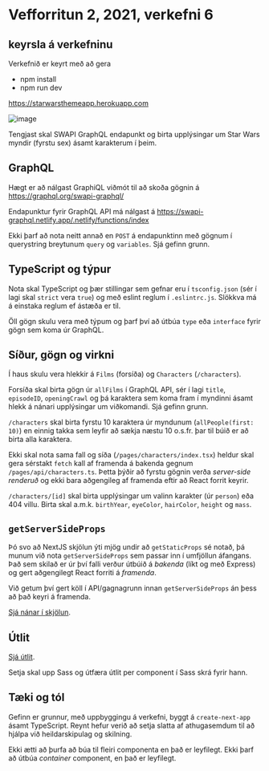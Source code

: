 # Vefforritun 2, 2021, verkefni 6

## keyrsla á verkefninu 
Verkefnið er keyrt með að gera 
* npm install
* npm run dev


https://starwarsthemeapp.herokuapp.com

![image](https://github.com/bryndisrosa97/verk6/assets/61384036/1e96cca7-6fee-47c1-9b82-5c10a1e0b3bc)


Tengjast skal SWAPI GraphQL endapunkt og birta upplýsingar um Star Wars myndir (fyrstu sex) ásamt karakterum í þeim.

## GraphQL

Hægt er að nálgast GraphiQL viðmót til að skoða gögnin á https://graphql.org/swapi-graphql/

Endapunktur fyrir GraphQL API má nálgast á https://swapi-graphql.netlify.app/.netlify/functions/index

Ekki þarf að nota neitt annað en `POST` á endapunktinn með gögnum í querystring breytunum `query` og `variables`. Sjá gefinn grunn.

## TypeScript og týpur

Nota skal TypeScript og þær stillingar sem gefnar eru í `tsconfig.json` (sér í lagi skal `strict` vera `true`) og með eslint reglum í `.eslintrc.js`. Slökkva má á einstaka reglum ef ástæða er til.

Öll gögn skulu vera með týpum og þarf því að útbúa `type` eða `interface` fyrir gögn sem koma úr GraphQL.

## Síður, gögn og virkni

Í haus skulu vera hlekkir á `Films` (forsíða) og `Characters` (`/characters`).

Forsíða skal birta gögn úr `allFilms` í GraphQL API, sér í lagi `title`, `episodeID`, `openingCrawl` og þá karaktera sem koma fram í myndinni ásamt hlekk á nánari upplýsingar um viðkomandi. Sjá gefinn grunn.

`/characters` skal birta fyrstu 10 karaktera úr myndunum (`allPeople(first: 10)`) en einnig takka sem leyfir að sækja næstu 10 o.s.fr. þar til búið er að birta alla karaktera.

Ekki skal nota sama fall og síða (`/pages/characters/index.tsx`) heldur skal gera sérstakt `fetch` kall af framenda á bakenda gegnum `/pages/api/characters.ts`. Þetta þýðir að fyrstu gögnin verða _server-side renderuð_ og ekki bara aðgengileg af framenda eftir að React forrit keyrir.

`/characters/[id]` skal birta upplýsingar um valinn karakter (úr `person`) eða 404 villu. Birta skal a.m.k. `birthYear`, `eyeColor`, `hairColor`, `height` og `mass`.

## `getServerSideProps`

Þó svo að NextJS skjölun ýti mjög undir að `getStaticProps` sé notað, þá munum við nota `getServerSideProps` sem passar inn í umfjöllun áfangans. Það sem skilað er úr því falli verður útbúið á _bakenda_ (líkt og með Express) og gert aðgengilegt React forriti á _framenda_.

Við getum því gert köll í API/gagnagrunn innan `getServerSideProps` án þess að það keyri á framenda.

[Sjá nánar í skjölun](https://nextjs.org/docs/basic-features/data-fetching#getserversideprops-server-side-rendering).

## Útlit

[Sjá útlit](./utlit).

Setja skal upp Sass og útfæra útlit per component í Sass skrá fyrir hann.

## Tæki og tól

Gefinn er grunnur, með uppbyggingu á verkefni, byggt á `create-next-app` ásamt TypeScript. Reynt hefur verið að setja slatta af athugasemdum til að hjálpa við heildarskipulag og skilning.

Ekki ætti að þurfa að búa til fleiri componenta en það er leyfilegt. Ekki þarf að útbúa _container_ component, en það er leyfilegt.


